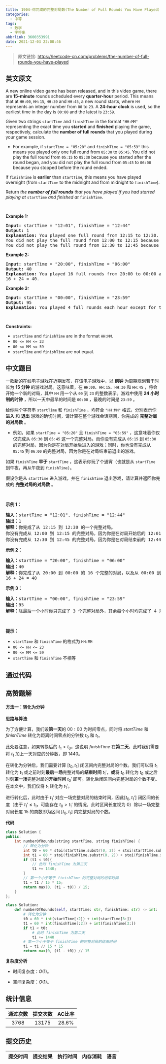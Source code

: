 ```yaml
---
title: 1904-你完成的完整对局数(The Number of Full Rounds You Have Played)
categories:
  - 中等
tags:
  - 数学
  - 字符串
abbrlink: 3600353991
date: 2021-12-03 22:00:46
---
```


> 原文链接: https://leetcode-cn.com/problems/the-number-of-full-rounds-you-have-played


## 英文原文
<div><p>A new online video game has been released, and in this video game, there are <strong>15-minute</strong> rounds scheduled every <strong>quarter-hour</strong> period. This means that at <code>HH:00</code>, <code>HH:15</code>, <code>HH:30</code> and <code>HH:45</code>, a new round starts, where <code>HH</code> represents an integer number from <code>00</code> to <code>23</code>. A <strong>24-hour clock</strong> is used, so the earliest time in the day is <code>00:00</code> and the latest is <code>23:59</code>.</p>

<p>Given two strings <code>startTime</code> and <code>finishTime</code> in the format <code>&quot;HH:MM&quot;</code> representing the exact time you <strong>started</strong> and <strong>finished</strong> playing the game, respectively, calculate the <strong>number of full rounds</strong> that you played during your game session.</p>

<ul>
	<li>For example, if <code>startTime = &quot;05:20&quot;</code> and <code>finishTime = &quot;05:59&quot;</code> this means you played only one full round from <code>05:30</code> to <code>05:45</code>. You did not play the full round from <code>05:15</code> to <code>05:30</code> because you started after the round began, and you did not play the full round from <code>05:45</code> to <code>06:00</code> because you stopped before the round ended.</li>
</ul>

<p>If <code>finishTime</code> is <strong>earlier</strong> than <code>startTime</code>, this means you have played overnight (from <code>startTime</code> to the midnight and from midnight to <code>finishTime</code>).</p>

<p>Return <em>the <strong>number of full rounds</strong> that you have played if you had started playing at </em><code>startTime</code><em> and finished at </em><code>finishTime</code>.</p>

<p>&nbsp;</p>
<p><strong>Example 1:</strong></p>

<pre>
<strong>Input:</strong> startTime = &quot;12:01&quot;, finishTime = &quot;12:44&quot;
<strong>Output:</strong> 1
<strong>Explanation:</strong> You played one full round from 12:15 to 12:30.
You did not play the full round from 12:00 to 12:15 because you started playing at 12:01 after it began.
You did not play the full round from 12:30 to 12:45 because you stopped playing at 12:44 before it ended.
</pre>

<p><strong>Example 2:</strong></p>

<pre>
<strong>Input:</strong> startTime = &quot;20:00&quot;, finishTime = &quot;06:00&quot;
<strong>Output:</strong> 40
<strong>Explanation:</strong> You played 16 full rounds from 20:00 to 00:00 and 24 full rounds from 00:00 to 06:00.
16 + 24 = 40.
</pre>

<p><strong>Example 3:</strong></p>

<pre>
<strong>Input:</strong> startTime = &quot;00:00&quot;, finishTime = &quot;23:59&quot;
<strong>Output:</strong> 95
<strong>Explanation:</strong> You played 4 full rounds each hour except for the last hour where you played 3 full rounds.
</pre>

<p>&nbsp;</p>
<p><strong>Constraints:</strong></p>

<ul>
	<li><code>startTime</code> and <code>finishTime</code> are in the format <code>HH:MM</code>.</li>
	<li><code>00 &lt;= HH &lt;= 23</code></li>
	<li><code>00 &lt;= MM &lt;= 59</code></li>
	<li><code>startTime</code> and <code>finishTime</code> are not equal.</li>
</ul>
</div>

## 中文题目
<div><p>一款新的在线电子游戏在近期发布，在该电子游戏中，以 <strong>刻钟</strong> 为周期规划若干时长为 <strong>15 分钟</strong> 的游戏对局。这意味着，在 <code>HH:00</code>、<code>HH:15</code>、<code>HH:30</code> 和 <code>HH:45</code> ，将会开始一个新的对局，其中 <code>HH</code> 用一个从 <code>00</code> 到 <code>23</code> 的整数表示。游戏中使用 <strong>24 小时制的时钟</strong> ，所以一天中最早的时间是 <code>00:00</code> ，最晚的时间是 <code>23:59</code> 。</p>

<p>给你两个字符串 <code>startTime</code> 和 <code>finishTime</code> ，均符合 <code>"HH:MM"</code> 格式，分别表示你 <strong>进入</strong> 和 <strong>退出</strong> 游戏的确切时间，请计算在整个游戏会话期间，你完成的 <strong>完整对局的对局数</strong> 。</p>

<ul>
	<li>例如，如果 <code>startTime = "05:20"</code> 且 <code>finishTime = "05:59"</code> ，这意味着你仅仅完成从 <code>05:30</code> 到 <code>05:45</code> 这一个完整对局。而你没有完成从 <code>05:15</code> 到 <code>05:30</code> 的完整对局，因为你是在对局开始后进入的游戏；同时，你也没有完成从 <code>05:45</code> 到 <code>06:00</code> 的完整对局，因为你是在对局结束前退出的游戏。</li>
</ul>

<p>如果 <code>finishTime</code> <strong>早于</strong> <code>startTime</code> ，这表示你玩了个通宵（也就是从 <code>startTime</code> 到午夜，再从午夜到 <code>finishTime</code>）。</p>

<p>假设你是从 <code>startTime</code> 进入游戏，并在 <code>finishTime</code> 退出游戏，请计算并返回你完成的 <strong>完整对局的对局数</strong> 。</p>

<p> </p>

<p><strong>示例 1：</strong></p>

<pre>
<strong>输入：</strong>startTime = "12:01", finishTime = "12:44"
<strong>输出：</strong>1
<strong>解释：</strong>你完成了从 12:15 到 12:30 的一个完整对局。
你没有完成从 12:00 到 12:15 的完整对局，因为你是在对局开始后的 12:01 进入的游戏。
你没有完成从 12:30 到 12:45 的完整对局，因为你是在对局结束前的 12:44 退出的游戏。
</pre>

<p><strong>示例 2：</strong></p>

<pre>
<strong>输入：</strong>startTime = "20:00", finishTime = "06:00"
<strong>输出：</strong>40
<strong>解释：</strong>你完成了从 20:00 到 00:00 的 16 个完整的对局，以及从 00:00 到 06:00 的 24 个完整的对局。
16 + 24 = 40
</pre>

<p><strong>示例 3：</strong></p>

<pre>
<strong>输入：</strong>startTime = "00:00", finishTime = "23:59"
<strong>输出：</strong>95
<strong>解释：</strong>除最后一个小时你只完成了 3 个完整对局外，其余每个小时均完成了 4 场完整对局。
</pre>

<p> </p>

<p><strong>提示：</strong></p>

<ul>
	<li><code>startTime</code> 和 <code>finishTime</code> 的格式为 <code>HH:MM</code></li>
	<li><code>00 <= HH <= 23</code></li>
	<li><code>00 <= MM <= 59</code></li>
	<li><code>startTime</code> 和 <code>finishTime</code> 不相等</li>
</ul>
</div>

## 通过代码
<RecoDemo>
</RecoDemo>


## 高赞题解
#### 方法一：转化为分钟

**思路与算法**

为了方便计算，我们设**第一天**的 $00:00$ 为时间零点，同时将 $\textit{startTime}$ 和 $\textit{finishTime}$ 转化为距离时间零点的分钟数 $t_0$ 和 $t_1$。

此处要注意，如果转换后的 $t_1 < t_0$，这说明 $\textit{finishTime}$ 在**第二天**，此时我们需要将 $t_1$ 加上一天对应的分钟数，即 $1440$。

在转化为分钟后，我们需要计算 $[t_0, t_1]$ 闭区间内完整对局的个数。我们可以将 $t_1$ 转化为 $t_1$ 或之前时刻**最后一场**完整对局的**结束时间** $t_1'$，**或**将 $t_0$ 转化为 $t_0$ 或之后时刻**第一场**完整对局的**开始时间** $t_0'$ 即可。转化后闭区间内完整对局的个数不变。在本文中，我们仅将 $t_1$ 转化为 $t_1'$。

进行转化后，此时由于 $t_1'$ 对应一场完整对局的结束时间，因此$[t_0, t_1']$ 闭区间的长度（由于 $t_1' \le t_1$，可能存在 $t_0 > t_1'$ 的情况，此时区间长度视为 $0$）除以一场完整对局长度 $15$ 的商数即为区间 $[t_0, t_1]$ 内完整对局的个数。

**代码**

```C++ [sol1-C++]
class Solution {
public:
    int numberOfRounds(string startTime, string finishTime) {
        // 转化为分钟
        int t0 = 60 * stoi(startTime.substr(0, 2)) + stoi(startTime.substr(3, 5));
        int t1 = 60 * stoi(finishTime.substr(0, 2)) + stoi(finishTime.substr(3, 5));
        if (t1 < t0){
            // 此时 finishTime 为第二天
            t1 += 1440;
        }
        // 第一个小于等于 finishTime 的完整对局的结束时间
        t1 = t1 / 15 * 15;
        return max(0, (t1 - t0)) / 15;
    }
};
```

```Python [sol1-Python3]
class Solution:
    def numberOfRounds(self, startTime: str, finishTime: str) -> int:
        # 转化为分钟
        t0 = 60 * int(startTime[:2]) + int(startTime[3:])
        t1 = 60 * int(finishTime[:2]) + int(finishTime[3:])
        if t1 < t0:
            # 此时 finishTime 为第二天
            t1 += 1440
        # 第一个小于等于 finishTime 的完整对局的结束时间
        t1 = t1 // 15 * 15
        return max(0, (t1 - t0)) // 15
```

**复杂度分析**

- 时间复杂度：$O(1)$。

- 空间复杂度：$O(1)$。

## 统计信息
| 通过次数 | 提交次数 | AC比率 |
| :------: | :------: | :------: |
|    3768    |    13175    |   28.6%   |

## 提交历史
| 提交时间 | 提交结果 | 执行时间 |  内存消耗  | 语言 |
| :------: | :------: | :------: | :--------: | :--------: |
